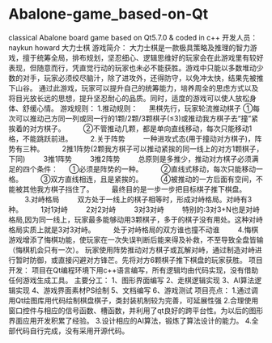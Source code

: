 # Abalone-game_based-on-Qt
classical Abalone board game based on Qt5.7.0 &amp; coded in c++
开发人员：naykun howard
大力士棋
游戏简介：
大力士棋是一款极具策略及推理的智力游戏，擅于统筹全局，排布规划，坚忍细心、逻辑思维好的玩家会在此游戏里有较好表现，但随意而行，凭直觉行动的玩家也未必不能获胜。游戏中只能以多数堆动少数的对手，玩家必须绞尽脑汁，除了进攻外，还得防守，以免冲太快，结果先被推下山谷。
通过此游戏，玩家可以提升自己的统筹能力，培养周全的思虑方式以及将目光放长远的思想，提升坚忍耐心的品质。同时，适度的游戏可以使人放松身体、舒缓心情。
游戏规则：
1.推动规则：
　	黑棋先行，玩家轮流推动棋子
        ①每次可以推动己方同一列或同一行的1颗/2颗/3颗棋子(≤3)或推动我方棋子去“撞”紧挨着的对方棋子。
　　	②不管推动几颗，都是单向直线移动，每次只能移动1格，不能跳跃前进。
　　
2.关于阵势
　　	一种进攻式态(用于撞动对方棋子)，阵势有三种。
　　	2推1阵势(2颗我方棋子可以推动紧挨的同一线上的对方1颗棋子，下同)
　　	3推1阵势
　　	3推2阵势
　　	总原则是多推少，推动对方棋子必须满足的四个条件：
　  	①必须是阵势的一种。
　　	②直线式移动，每次只能移动一格。
　　	③双方直线相连，且是紧挨的。
　　	④被推动的一方后面有空间，不能被其他我方棋子挡住了。
　　	最终目的是一步一步把目标棋子推下棋盘。
　　
3.对峙格局
　　	双方处于一线上的棋子相等时，形成对峙格局。对峙有3种。
　　	1对1对峙
　　	2对2对峙
　　	3对3对峙
　　	特别的:3对3+N也是对峙格局,因为同一线上，玩家最多能够动用3颗棋子，多于的棋子没有用处。这种对峙格局实质上就是3对3对峙。
　　	处于对峙格局的双方谁也撞不动谁
　　
4.悔棋
游戏增添了悔棋功能，使玩家在一次失误判断后能来得及补救，不至导致全盘皆输（悔棋机会只有一次）。
玩家使用阵势推动对方棋子或瓦解对峙，通过制造对峙进行暂时防御，或直接闪避对方锋芒。先将对方6颗棋子推下棋盘的玩家获胜。
项目开发：
项目在Qt编程环境下用c++语言编写，所有逻辑均由代码实现，没有借助任何游戏生成工具。
主要分工：
1、图形界面编写
2、走棋逻辑实现
3、AI算法逻辑实现
4、游戏界面素材PS绘制
5、文档编写
6、游戏测试
项目亮点：
1.通过调用Qt绘图库用代码绘制棋盘棋子，类封装机制较为完善，可延展性强
2.合理使用窗口控件与相应的信号函数、槽函数，并利用了qt良好的跨平台性。为以后的图形界面应用开发积累了经验。
3.设计相应的AI算法，锻炼了算法设计的能力。
4.全部代码自行完成，没有采用开源代码。

